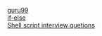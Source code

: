 
[guru99](https://www.guru99.com/introduction-to-shell-scripting.html#1)  
[if-else](https://kangsecu.tistory.com/54)  
[Shell script interview quetions](https://www.guru99.com/shell-scripting-interview-questions.html)  

